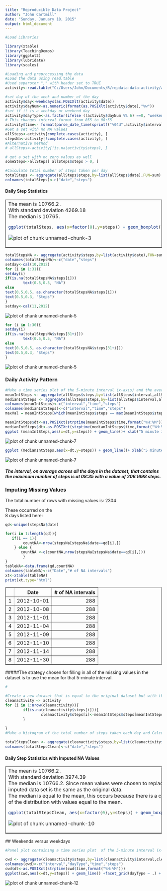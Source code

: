 ```yaml
---
title: "Reproducible Data Project"
author: "John Cartmill"
date: "Sunday, January 18, 2015"
output: html_document
---
```




```r
#Load Libraries

library(xtable)
library(TeachingDemos)
library(ggplot2)
library(lubridate)
library(scales)

#Loading and preprocessing the data
#Load the data using read.table 
#Used separotor "," with header set to TRUE
activity<-read.table("C:/Users/John/Documents/R/repdata-data-activity/activity.csv",sep=",",header=TRUE)

#set day of the week and number of the day
activity$day<-weekdays(as.POSIXlt(activity$date))
activity$dayNum<-as.numeric(format(as.POSIXlt(activity$date),"%w"))
#set if it is a weekday or weekend day
activity$dayType<-as.factor(ifelse ((activity$dayNum %% 6) ==0, "weekend", "weekday"))
# This changes interval format from 855 to 08:55 
activity$time<- format(parse_date_time(sprintf("%04d",activity$interval),"HM"),"%H:%M")
#Get a set with no NA values
allSteps<-activity[complete.cases(activity), ]
stepsNa<-activity[!complete.cases(activity), ]
#Alternative method
# allSteps<-activity[!is.na(activity$steps), ]

# get a set with no zero values as well
someSteps<-allSteps[ allSteps$steps > 0, ]
```


```r
#Calculate total number of steps taken per day
totalSteps <- aggregate(allSteps$steps,by=list(allSteps$date),FUN=sum)
colnames(totalSteps)<-c("date","steps")
```
#### Daily Step Statistics
<table border=1>
<tr><td width="33%">
  The mean is 10766.2 .
  <br> With standard deviation 4269.18<br>
  The median is 10765.


```r
ggplot(totalSteps, aes(x=factor(0),y=steps)) + geom_boxplot() +xlab("") +ylab("Steps")
```

![plot of chunk unnamed-chunk-3](figure/unnamed-chunk-3.png) 
</td>
<td>

```r
#Make a histogram of the total number of steps taken each day
ggplot(totalSteps, aes(x=steps)) + geom_histogram(binwidth=2000,colour="black", fill="white") + xlab("Total steps per day") + ylab("Count")
```

![plot of chunk unnamed-chunk-4](figure/unnamed-chunk-4.png) 
</td>
</tr>
</table>


```r
totalStepsNA <- aggregate(activity$steps,by=list(activity$date),FUN=sum)
colnames(totalStepsNA)<-c("date","steps")
setday<-cal(10,2012)
for (i in 1:31){
setday(i)
if(is.na(totalStepsNA$steps[i])) 
        text(0.5,0.5, "NA")
else
text(0.5,0.5, as.character(totalStepsNA$steps[i]))
text(0.5,0.3, "Steps")
}
setday<-cal(11,2012)
```

![plot of chunk unnamed-chunk-5](figure/unnamed-chunk-51.png) 

```r
for (i in 1:30){
setday(i)
if(is.na(totalStepsNA$steps[31+i])) 
        text(0.5,0.5, "NA")
else
text(0.5,0.5, as.character(totalStepsNA$steps[31+i]))
text(0.5,0.3, "Steps")
}
```

![plot of chunk unnamed-chunk-5](figure/unnamed-chunk-52.png) 


### Daily Activity Pattern


```r
#Make a time series plot of the 5-minute interval (x-axis) and the average number of steps taken, averaged across all days (y-axis)
meanIntSteps <- aggregate(allSteps$steps,by=list(allSteps$interval,allSteps$time),FUN=mean)
medianIntSteps <- aggregate(allSteps$steps,by=list(allSteps$interval,allSteps$time),FUN=median)
colnames(meanIntSteps)<-c("interval","time","steps")
colnames(medianIntSteps)<-c("interval","time","steps")
maxVal = meanIntSteps[which(meanIntSteps$steps == max(meanIntSteps$steps)),]$interval
```

```r
meanIntSteps$dt<-as.POSIXct(strptime(meanIntSteps$time,format("%H:%M")))
medianIntSteps$dt<-as.POSIXct(strptime(medianIntSteps$time,format("%H:%M")))
ggplot (meanIntSteps,aes(x=dt,y=steps)) + geom_line()+ xlab("5 minute interval time") + ylab("Number of Steps") + scale_x_datetime(labels = date_format("%H:%M"))
```

![plot of chunk unnamed-chunk-7](figure/unnamed-chunk-71.png) 

```r
ggplot (medianIntSteps,aes(x=dt,y=steps)) + geom_line()+ xlab("5 minute interval time") + ylab("Number of Steps") + scale_x_datetime(labels = date_format("%H:%M"))
```

![plot of chunk unnamed-chunk-7](figure/unnamed-chunk-72.png) 

##### The interval, on average across all the days in the dataset, that contains the maximum number of steps is at 08:35  with a value of 206.1698 steps.

### Imputing Missing Values

The total number of rows with missing values is:
2304

 These occurred on the   
8 
 days listed here:

```r
qd<-unique(stepsNa$date)

for(i in 1:length(qd)){
   if(i == 1){
        countNA<-nrow(stepsNa[stepsNa$date==qd[i],])
    } else {        
       countNA <-c(countNA,nrow(stepsNa[stepsNa$date==qd[i],])) 
        }
}
tableNA<-data.frame(qd,countNA)
colnames(tableNA)<-c("Date","# of NA intervals")
xt<-xtable(tableNA)
print(xt,type="html")
```

<!-- html table generated in R 3.1.0 by xtable 1.7-4 package -->
<!-- Sun Jan 18 19:01:54 2015 -->
<table border=1>
<tr> <th>  </th> <th> Date </th> <th> # of NA intervals </th>  </tr>
  <tr> <td align="right"> 1 </td> <td> 2012-10-01 </td> <td align="right"> 288 </td> </tr>
  <tr> <td align="right"> 2 </td> <td> 2012-10-08 </td> <td align="right"> 288 </td> </tr>
  <tr> <td align="right"> 3 </td> <td> 2012-11-01 </td> <td align="right"> 288 </td> </tr>
  <tr> <td align="right"> 4 </td> <td> 2012-11-04 </td> <td align="right"> 288 </td> </tr>
  <tr> <td align="right"> 5 </td> <td> 2012-11-09 </td> <td align="right"> 288 </td> </tr>
  <tr> <td align="right"> 6 </td> <td> 2012-11-10 </td> <td align="right"> 288 </td> </tr>
  <tr> <td align="right"> 7 </td> <td> 2012-11-14 </td> <td align="right"> 288 </td> </tr>
  <tr> <td align="right"> 8 </td> <td> 2012-11-30 </td> <td align="right"> 288 </td> </tr>
   </table>
#####The strategy chosen for filling in all of the missing values in the dataset is to use the mean for that 5-minute interval.

```r
#

#Create a new dataset that is equal to the original dataset but with the missing data filled in.
cleanactivity <- activity
for (i in 1:nrow(cleanactivity)){
        if(is.na(cleanactivity$steps[i])){
                cleanactivity$steps[i]<-meanIntSteps$steps[meanIntSteps$interval ==cleanactivity$interval[i]]
        }
        
}
#Make a histogram of the total number of steps taken each day and Calculate and report the mean and median total number of steps taken per day.

totalStepsClean <- aggregate(cleanactivity$steps,by=list(cleanactivity$date),FUN=sum)
colnames(totalStepsClean)<-c("date","steps")
```
#### Daily Step Statistics with Imputed NA Values

<table border=1>
<tr><td width="33%">
  The mean is 10766.2 .
  <br> With standard deviation 3974.39<br>
  The median is 10766.2.  
  Since mean values were chosen to replace NA values mean for the imputed data set is the same as the original data. 
  <br>
  The median is equal to the mean, this occurs because there is a cluster of 8  days near the center of the distribution with values equal to the mean.


```r
ggplot(totalStepsClean, aes(x=factor(0),y=steps)) + geom_boxplot() +xlab("") +ylab("Steps")
```

![plot of chunk unnamed-chunk-10](figure/unnamed-chunk-10.png) 
</td>
<td>

```r
#Histogram of the total number of steps taken each day
ggplot(totalStepsClean, aes(x=steps)) + geom_histogram(binwidth=2000,colour="black", fill="white")+ xlab("Total steps per day") + ylab("Count")
```

![plot of chunk unnamed-chunk-11](figure/unnamed-chunk-11.png) 
</td>
</tr>
</table>
## Weekends versus weekdays

```r
#Panel plot containing a time series plot  of the 5-minute interval (x-axis) and the average number of steps taken, averaged across all weekday days or weekend days (y-axis). 

cwd <- aggregate(cleanactivity$steps,by=list(cleanactivity$interval,cleanactivity$dayType,cleanactivity$time),FUN=mean)
colnames(cwd)<-c("interval","dayType","time","steps")
cwd$dt<-as.POSIXct(strptime(cwd$time,format("%H:%M")))
ggplot(cwd,aes(x=dt,y=steps)) + geom_line() +facet_grid(dayType ~ .) + xlab("5 minute interval time") + ylab("Number of Steps") + scale_x_datetime(labels = date_format("%H:%M"))
```

![plot of chunk unnamed-chunk-12](figure/unnamed-chunk-12.png) 
